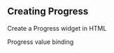 ## Creating Progress

Create a Progress widget in HTML
<snippet id='progress-create-html'/>

Progress value binding
<snippet id='progress-create-code'/>